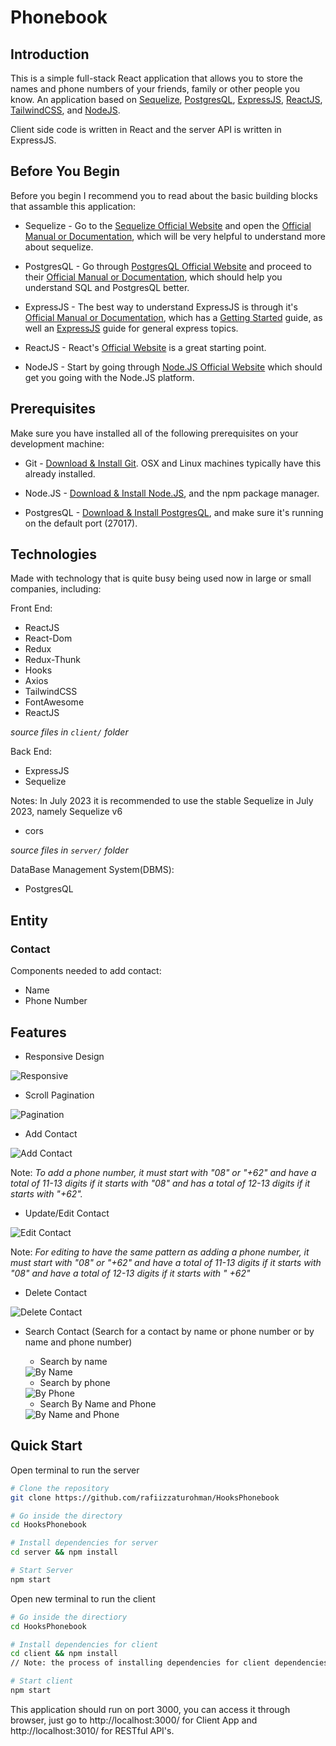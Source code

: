 # Phonebook

## Introduction

This is a simple full-stack React application that allows you to store the names and phone numbers of your friends, family or other people you know. An application based on [Sequelize](https://sequelize.org/), [PostgresQL](https://www.postgresql.org/), [ExpressJS](https://expressjs.com/), [ReactJS](https://react.dev/), [TailwindCSS](https://tailwindcss.com/), and [NodeJS](https://nodejs.org/en).

Client side code is written in React and the server API is written in ExpressJS.

## Before You Begin

Before you begin I recommend you to read about the basic building blocks that assamble this application:

* Sequelize - Go to the [Sequelize Official Website](https://www.sequelize.org/) and open the [Official Manual or Documentation](https://sequelize.org/docs/v6/), which will be very helpful to understand more about sequelize.

* PostgresQL - Go through [PostgresQL Official Website](https://www.postgresql.org/) and proceed to their [Official Manual or Documentation](https://www.postgresql.org/docs/), which should help you understand SQL and PostgresQL better.

* ExpressJS - The best way to understand ExpressJS is through it's [Official Manual or Documentation](https://expressjs.com/), which has a [Getting Started](https://expressjs.com/en/starter/installing.html) guide, as well an [ExpressJS](https://expressjs.com/en/guide/routing.html) guide for general express topics.

* ReactJS - React's [Official Website](https://react.dev/) is a great starting point.

* NodeJS - Start by going through [Node.JS Official Website](https://nodejs.org/en) which should get you going with the Node.JS platform.

## Prerequisites

Make sure you have installed all of the following prerequisites on your development machine:
* Git - [Download & Install Git](https://git-scm.com/downloads). OSX and Linux machines typically have this already installed.

* Node.JS - [Download & Install Node.JS](https://nodejs.org/en/download/current), and the npm package manager.

* PostgresQL - [Download & Install PostgresQL](https://www.postgresql.org/download/), and make sure it's running on the default port  (27017).

## Technologies

Made with technology that is quite busy being used now in large or small companies, including:

Front End:
* ReactJS
* React-Dom
* Redux
* Redux-Thunk
* Hooks
* Axios
* TailwindCSS
* FontAwesome
* ReactJS
  
_source files in ```client/``` folder_

Back End: 
* ExpressJS
* Sequelize

 Notes: In July 2023 it is recommended to use the stable Sequelize in July 2023, namely Sequelize v6

* cors
  
_source files in ```server/``` folder_

DataBase Management System(DBMS):
* PostgresQL

## Entity

### Contact

Components needed to add contact:
* Name
* Phone Number

## Features

* Responsive Design

<img title="Responsive" src="/images/Responsive.gif" />

* Scroll Pagination

<img title="Pagination" src="/images/Pagination.gif" />

* Add Contact

<img title="Add Contact" src="/images/AddContact.gif" />

Note: _To add a phone number, it must start with "08" or "+62" and have a total of 11-13 digits if it starts with "08" and has a total of 12-13 digits if it starts with "+62"._

* Update/Edit Contact

<img title="Edit Contact" src="/images/UpdateContact.gif" />

Note: _For editing to have the same pattern as adding a phone number, it must start with "08" or "+62" and have a total of 11-13 digits if it starts with "08" and have a total of 12-13 digits if it starts with " +62"_

* Delete Contact

<img title="Delete Contact" src="/images/DeleteContact.gif" />

* Search Contact (Search for a contact by name or phone number or by name and phone number)

    * Search by name
    <img title="By Name" src="/images/ByName.gif" />

    * Search by phone
    <img title="By Phone" src="/images/ByPhone.gif" />

    * Search By Name and Phone
    <img title="By Name and Phone" src="/images/ByNameAndPhone.gif" />

## Quick Start

Open terminal to run the server

```bash
# Clone the repository
git clone https://github.com/rafiizzaturohman/HooksPhonebook

# Go inside the directory
cd HooksPhonebook

# Install dependencies for server
cd server && npm install

# Start Server
npm start
```

Open new terminal to run the client

```bash
# Go inside the directiory
cd HooksPhonebook

# Install dependencies for client
cd client && npm install
// Note: the process of installing dependencies for client dependencies can take some time.

# Start client
npm start
```

This application should run on port 3000, you can access it through browser, just go to http://localhost:3000/ for Client App and http://localhost:3010/ for RESTful API's.
